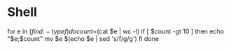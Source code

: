 Shell
=====
for e in $(find . -type f )
    do 
        count=$(cat $e | wc -l)
        if [ $count -gt 10 ]
            then echo "$e;$count"
        mv $e $(echo $e | sed 's/f/g/g')
        fi
done
